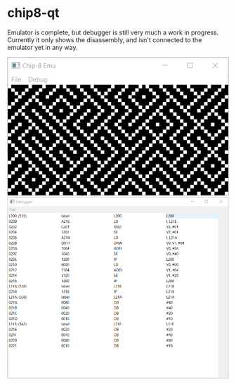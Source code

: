 # chip8-qt
Emulator is complete, but debugger is still very much a work in progress. Currently it only shows the disassembly, and isn't connected to the emulator yet in any way.

![](/screenshots/emulator.png "emulator window")
![](/screenshots/debugger.png "debugger window")